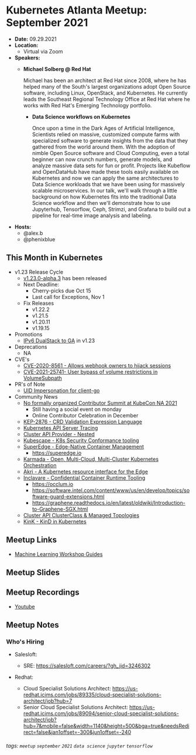 # Kubernetes Atlanta Meetup: September 2021<!--Month Year-->

- **Date:** 09.29.2021<!--date as MM.DD.YYYY-->
- **Location:**
    - Virtual via Zoom
- **Speakers:**
    - **Michael Solberg @ Red Hat** <!--presenter name @ company-->
    
        Michael has been an architect at Red Hat since 2008, where he has helped many of the South's largest organizations adopt Open Source software, including Linux, OpenStack, and Kubernetes. He currently leads the Southeast Regional Technology Office at Red Hat where he works with Red Hat's Emerging Technology portfolio.
        
        - **Data Science workflows on Kubernetes**<!--presentation title-->

            Once upon a time in the Dark Ages of Artificial Intelligence, Scientists relied on massive, customized compute farms with specialized software to generate insights from the data that they gathered from the world around them. With the adoption of nimble Open Source software and Cloud Computing, even a total beginner can now crunch numbers, generate models, and analyze massive data sets for fun or profit. Projects like Kubeflow and OpenDataHub have made these tools easily available on Kubernetes and now we can apply the same architectures to Data Science workloads that we have been using for massively scalable microservices. In our talk, we'll walk through a little background on how Kubernetes fits into the traditional Data Science workflow and then we'll demonstrate how to use Jupyterhub, Tensorflow, Ceph, Strimzi, and Grafana to build out a pipeline for real-time image analysis and labeling.
- **Hosts:**
    - @alex.b
    - @phenixblue

## This Month in Kubernetes

- v1.23 Release Cycle <!-- Link to latest release for the current K8s release cycle -->
    - [v1.23.0-alpha.3](https://github.com/kubernetes/kubernetes/blob/master/CHANGELOG/CHANGELOG-1.23.md) has been released
    - Next Deadline: <!-- Date and general description for the next release cycle deadline -->
        - Cherry-picks due Oct 15
        - Last call for Exceptions, Nov 1
    - Fix Releases <!-- List of latest fix releases for supported/maintained Kubernetes version -->
        - v1.22.2
        - v1.21.5
        - v1.20.11
        - v1.19.15
- Promotions <!-- List of any interesting feature/API promotions -->
    - [IPv6 DualStack to GA](https://github.com/kubernetes/kubernetes/pull/104691) in v1.23
- Deprecations <!-- List of any interesting feature/API deprecations -->
    - NA
- CVE's <!-- List of any Kubernetes related CVE's -->
    - [CVE-2020-8561 - Allows webhook owners to hijack sessions](https://github.com/kubernetes/kubernetes/issues/104720)
    - [CVE-2021-25741- User bypass of volume restrictions in VolumeSubpath](https://github.com/kubernetes/kubernetes/issues/104980)
- PR's of Note <!-- List of any interesting PR's to the Kubernetes project (use lwkd.io) -->
    - [UID Impersonation for client-go](https://github.com/kubernetes/kubernetes/pull/104483)
- Community News <!-- List of any interesting news from the Kubernetes community/ecosystem -->
    - [No formally organized Contributor Summit at KubeCon NA 2021](https://groups.google.com/g/kubernetes-dev/c/e7xIp2Mz398)
        - Still having a social event on monday
        - Online Contributor Celebration in December
    - [KEP-2876 - CRD Validation Expression Language](https://github.com/kubernetes/enhancements/blob/master/keps/sig-api-machinery/2876-crd-validation-expression-language/README.md)
    - [Kubernetes API Server Tracing](https://kubernetes.io/blog/2021/09/03/api-server-tracing/)
    - [Cluster API Provider - Nested](https://github.com/kubernetes-sigs/cluster-api-provider-nested/tree/main/docs)
    - [Kubescape - K8s Security Conformance tooling](https://github.com/armosec/kubescape)
    - [SuperEdge - Edge-Native Container Management](https://github.com/superedge/superedge)
        - https://superedge.io
    - [Karmada - Open, Multi-Cloud, Multi-Cluster Kubernetes Orchestration](https://github.com/karmada-io/karmada)
    - [Akri - A Kubernetes resource interface for the Edge](https://github.com/deislabs/akri)
    - [Inclavare - Confidential Container Runtime Tooling](https://github.com/alibaba/inclavare-containers)
        * https://occlum.io
        * https://software.intel.com/content/www/us/en/develop/topics/software-guard-extensions.html
        * https://graphene.readthedocs.io/en/latest/oldwiki/Introduction-to-Graphene-SGX.html
    * [Cluster API ClusterClass & Managed Topologies](https://github.com/kubernetes-sigs/cluster-api/blob/master/docs/proposals/20210526-cluster-class-and-managed-topologies.md)
    * [KinK - KinD in Kubernetes](https://github.com/Trendyol/kink)

## Meetup Links

- [Machine Learning Workshop Guides](https://github.com/Red-Hat-SE-RTO/machine-learning-workshop-guides)

## Meetup Slides

## Meetup Recordings
- [Youtube](https://www.youtube.com/watch?v=8p7MSTPa0gw)

## Meetup Notes

### Who's Hiring 

- Salesloft:
    - SRE: https://salesloft.com/careers/?gh_jid=3246302

- Redhat:
    - Cloud Specialist Solutions Architect: https://us-redhat.icims.com/jobs/89335/cloud-specialist-solutions-architect/job?hub=7
    - Senior Cloud Specialist Solutions Architect: https://us-redhat.icims.com/jobs/89094/senior-cloud-specialist-solutions-architect/job?hub=7&mobile=false&width=1140&height=500&bga=true&needsRedirect=false&jan1offset=-300&jun1offset=-240

###### tags: `meetup` `september` `2021` `data science` `jupyter` `tensorflow`<!--Add additional tags for `year`, `month` and anything else pertinent-->
